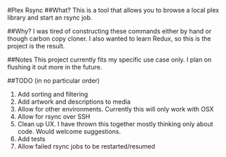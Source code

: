 #Plex Rsync
##What?
This is a tool that allows you to browse a local plex library and start an rsync job.

##Why?
I was tired of constructing these commands either by hand or though carbon copy cloner. I also wanted to learn Redux, so this is the project is the result.

##Notes
This project currently fits my specific use case only. I plan on flushing it out more in the future.

##TODO (in no particular order)
1. Add sorting and filtering
2. Add artwork and descriptions to media
3. Allow for other environments. Currently this will only work with OSX
4. Allow for rsync over SSH
5. Clean up UX. I have thrown this together mostly thinking only about code. Would welcome suggestions.
6. Add tests
7. Allow failed rsync jobs to be restarted/resumed
